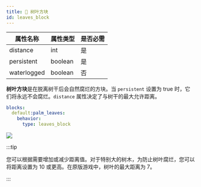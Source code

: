 ```yaml
---
title: 🍁 树叶方块
id: leaves_block
---
```


| 属性名称 | 属性类型 | 是否必需 |
|---|---|---|
| distance | int | 是 |
| persistent | boolean | 是 |
| waterlogged | boolean | 否 |

**树叶方块**是在脱离树干后会自然腐烂的方块。当 `persistent` 设置为 true 时，它们将永远不会腐烂。`distance` 属性决定了与树干的最大允许距离。

```yml
blocks:
  default:palm_leaves:
    behavior:
      type: leaves_block
```

![](/img/leaves_block.png)

:::tip

您可以根据需要增加或减少距离值。对于特别大的树木，为防止树叶腐烂，您可以将距离设置为 10 或更高。在原版游戏中，树叶的最大距离为 7。

:::
